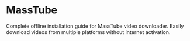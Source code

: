 # MassTube
Complete offline installation guide for MassTube video downloader. Easily download videos from multiple platforms without internet activation.
